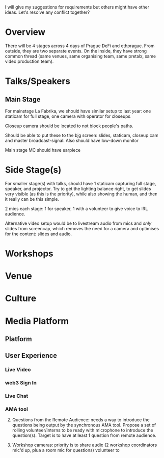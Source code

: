 I will give my suggestions for requirements but others might have other ideas. Let's resolve any conflict together?

# Overview

There will be 4 stages across 4 days of Prague DeFi and ethprague. From outside, they are two separate events. On the inside, they have strong common thread (same venues, same organising team, same pretalx, same video production team).

# Talks/Speakers

## Main Stage

For mainstage La Fabrika, we should have similar setup to last year: one staticam for full stage, one camera with operator for closeups.

Closeup camera should be located to not block people's paths.

Should be able to put these to the bjg screen: slides, staticam, closeup cam and master broadcast-signal. Also should have low-down monitor

Main stage MC should have earpiece

# Side Stage(s)

For smaller stage(s) with talks, should have 1 staticam capturing full stage, speaker, and projector. Try to get the lighting balance right, to get slides very visible (as this is the priority), while also showing the human, and then it really can be this simple.

2 mics each stage: 1 for speaker, 1 with a volunteer to give voice to IRL audience.



Alternative video setup would be to livestream audio from mics and *only* slides from screencap, which removes the need for a camera and optimises for the content: slides and audio.

# Workshops

# Venue

# Culture

# Media Platform

## Platform

## User Experience

### Live Video

### web3 Sign In

### Live Chat

### AMA tool

 

2. Questions from the Remote Audience: needs a way to introduce the questions being output by the synchronous AMA tool. Propose a set of rolling volunteer/interns to be ready with microphone to introduce the question(s). Target is to have at least 1 question from remote audience.

3. Workshop cameras: priority is to share audio (2 workshop coordinators mic'd up, plua a room mic for questions) volunteer to
